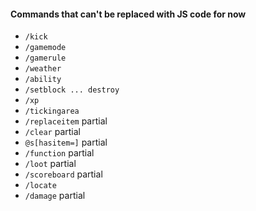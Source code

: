#### Commands that can't be replaced with JS code for now

- `/kick`
- `/gamemode`
- `/gamerule`
- `/weather`
- `/ability`
- `/setblock ... destroy`
- `/xp`
- `/tickingarea`
- `/replaceitem` partial
- `/clear` partial
- `@s[hasitem=]` partial
- `/function` partial
- `/loot` partial
- `/scoreboard` partial
- `/locate`
- `/damage` partial
